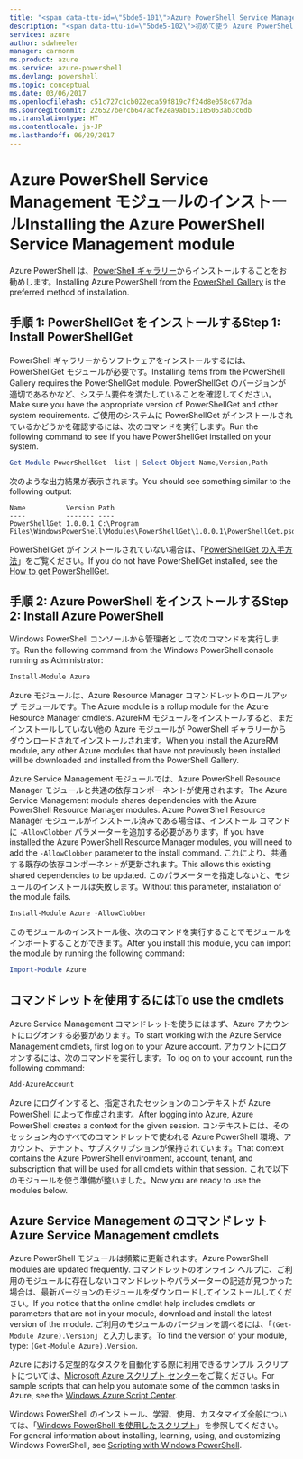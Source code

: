 ```yaml
---
title: "<span data-ttu-id=\"5bde5-101\">Azure PowerShell Service Management モジュールのインストールと構成 | Microsoft Docs</span><span class=\"sxs-lookup\"><span data-stu-id=\"5bde5-101\">Install and configure the Azure PowerShell Service Management module | Microsoft Docs</span></span>"
description: "<span data-ttu-id=\"5bde5-102\">初めて使う Azure PowerShell をインストールして構成する方法について説明します。</span><span class=\"sxs-lookup\"><span data-stu-id=\"5bde5-102\">How to install and configure Azure PowerShell for first time use.</span></span>"
services: azure
author: sdwheeler
manager: carmonm
ms.product: azure
ms.service: azure-powershell
ms.devlang: powershell
ms.topic: conceptual
ms.date: 03/06/2017
ms.openlocfilehash: c51c727c1cb022eca59f819c7f24d8e058c677da
ms.sourcegitcommit: 226527be7cb647acfe2ea9ab151185053ab3c6db
ms.translationtype: HT
ms.contentlocale: ja-JP
ms.lasthandoff: 06/29/2017
---
```

# <span data-ttu-id="5bde5-103">Azure PowerShell Service Management モジュールのインストール</span><span class="sxs-lookup"><span data-stu-id="5bde5-103">Installing the Azure PowerShell Service Management module</span></span>
<a id="installing-the-azure-powershell-service-management-module" class="xliff"></a>

<span data-ttu-id="5bde5-104">Azure PowerShell は、[PowerShell ギャラリー](https://www.powershellgallery.com/)からインストールすることをお勧めします。</span><span class="sxs-lookup"><span data-stu-id="5bde5-104">Installing Azure PowerShell from the [PowerShell Gallery](https://www.powershellgallery.com/) is the preferred method of installation.</span></span>

## <span data-ttu-id="5bde5-105">手順 1: PowerShellGet をインストールする</span><span class="sxs-lookup"><span data-stu-id="5bde5-105">Step 1: Install PowerShellGet</span></span>
<a id="step-1-install-powershellget" class="xliff"></a>

<span data-ttu-id="5bde5-106">PowerShell ギャラリーからソフトウェアをインストールするには、PowerShellGet モジュールが必要です。</span><span class="sxs-lookup"><span data-stu-id="5bde5-106">Installing items from the PowerShell Gallery requires the PowerShellGet module.</span></span> <span data-ttu-id="5bde5-107">PowerShellGet のバージョンが適切であるかなど、システム要件を満たしていることを確認してください。</span><span class="sxs-lookup"><span data-stu-id="5bde5-107">Make sure you have the appropriate version of PowerShellGet and other system requirements.</span></span> <span data-ttu-id="5bde5-108">ご使用のシステムに PowerShellGet がインストールされているかどうかを確認するには、次のコマンドを実行します。</span><span class="sxs-lookup"><span data-stu-id="5bde5-108">Run the following command to see if you have PowerShellGet installed on your system.</span></span>

```powershell
Get-Module PowerShellGet -list | Select-Object Name,Version,Path
```

<span data-ttu-id="5bde5-109">次のような出力結果が表示されます。</span><span class="sxs-lookup"><span data-stu-id="5bde5-109">You should see something similar to the following output:</span></span>

```
Name          Version Path
----          ------- ----
PowerShellGet 1.0.0.1 C:\Program Files\WindowsPowerShell\Modules\PowerShellGet\1.0.0.1\PowerShellGet.psd1
```

<span data-ttu-id="5bde5-110">PowerShellGet がインストールされていない場合は、「[PowerShellGet の入手方法](install-azurerm-ps.md#how-to-get-powershellget)」をご覧ください。</span><span class="sxs-lookup"><span data-stu-id="5bde5-110">If you do not have PowerShellGet installed, see the [How to get PowerShellGet](install-azurerm-ps.md#how-to-get-powershellget).</span></span>

## <span data-ttu-id="5bde5-111">手順 2: Azure PowerShell をインストールする</span><span class="sxs-lookup"><span data-stu-id="5bde5-111">Step 2: Install Azure PowerShell</span></span>
<a id="step-2-install-azure-powershell" class="xliff"></a>

<span data-ttu-id="5bde5-112">Windows PowerShell コンソールから管理者として次のコマンドを実行します。</span><span class="sxs-lookup"><span data-stu-id="5bde5-112">Run the following command from the Windows PowerShell console running as Administrator:</span></span>

```powershell
Install-Module Azure
```

<span data-ttu-id="5bde5-113">Azure モジュールは、Azure Resource Manager コマンドレットのロールアップ モジュールです。</span><span class="sxs-lookup"><span data-stu-id="5bde5-113">The Azure module is a rollup module for the Azure Resource Manager cmdlets.</span></span> <span data-ttu-id="5bde5-114">AzureRM モジュールをインストールすると、まだインストールしていない他の Azure モジュールが PowerShell ギャラリーからダウンロードされてインストールされます。</span><span class="sxs-lookup"><span data-stu-id="5bde5-114">When you install the AzureRM module, any other Azure modules that have not previously been installed will be downloaded and installed from the PowerShell Gallery.</span></span>

<span data-ttu-id="5bde5-115">Azure Service Management モジュールでは、Azure PowerShell Resource Manager モジュールと共通の依存コンポーネントが使用されます。</span><span class="sxs-lookup"><span data-stu-id="5bde5-115">The Azure Service Management module shares dependencies with the Azure PowerShell Resource Manager modules.</span></span> <span data-ttu-id="5bde5-116">Azure PowerShell Resource Manager モジュールがインストール済みである場合は、インストール コマンドに `-AllowClobber` パラメーターを追加する必要があります。</span><span class="sxs-lookup"><span data-stu-id="5bde5-116">If you have installed the Azure PowerShell Resource Manager modules, you will need to add the `-AllowClobber` parameter to the install command.</span></span> <span data-ttu-id="5bde5-117">これにより、共通する既存の依存コンポーネントが更新されます。</span><span class="sxs-lookup"><span data-stu-id="5bde5-117">This allows this existing shared dependencies to be updated.</span></span> <span data-ttu-id="5bde5-118">このパラメーターを指定しないと、モジュールのインストールは失敗します。</span><span class="sxs-lookup"><span data-stu-id="5bde5-118">Without this parameter, installation of the module fails.</span></span>

```powershell
Install-Module Azure -AllowClobber
```

<span data-ttu-id="5bde5-119">このモジュールのインストール後、次のコマンドを実行することでモジュールをインポートすることができます。</span><span class="sxs-lookup"><span data-stu-id="5bde5-119">After you install this module, you can import the module by running the following command:</span></span>

```powershell
Import-Module Azure
```

## <span data-ttu-id="5bde5-120">コマンドレットを使用するには</span><span class="sxs-lookup"><span data-stu-id="5bde5-120">To use the cmdlets</span></span>
<a id="to-use-the-cmdlets" class="xliff"></a>

<span data-ttu-id="5bde5-121">Azure Service Management コマンドレットを使うにはまず、Azure アカウントにログオンする必要があります。</span><span class="sxs-lookup"><span data-stu-id="5bde5-121">To start working with the Azure Service Management cmdlets, first log on to your Azure account.</span></span> <span data-ttu-id="5bde5-122">アカウントにログオンするには、次のコマンドを実行します。</span><span class="sxs-lookup"><span data-stu-id="5bde5-122">To log on to your account, run the following command:</span></span>

```powershell
Add-AzureAccount
```

<span data-ttu-id="5bde5-123">Azure にログインすると、指定されたセッションのコンテキストが Azure PowerShell によって作成されます。</span><span class="sxs-lookup"><span data-stu-id="5bde5-123">After logging into Azure, Azure PowerShell creates a context for the given session.</span></span> <span data-ttu-id="5bde5-124">コンテキストには、そのセッション内のすべてのコマンドレットで使われる Azure PowerShell 環境、アカウント、テナント、サブスクリプションが保持されています。</span><span class="sxs-lookup"><span data-stu-id="5bde5-124">That context contains the Azure PowerShell environment, account, tenant, and subscription that will be used for all cmdlets within that session.</span></span> <span data-ttu-id="5bde5-125">これで以下のモジュールを使う準備が整いました。</span><span class="sxs-lookup"><span data-stu-id="5bde5-125">Now you are ready to use the modules below.</span></span>

## <span data-ttu-id="5bde5-126">Azure Service Management のコマンドレット</span><span class="sxs-lookup"><span data-stu-id="5bde5-126">Azure Service Management cmdlets</span></span>
<a id="azure-service-management-cmdlets" class="xliff"></a>

<span data-ttu-id="5bde5-127">Azure PowerShell モジュールは頻繁に更新されます。</span><span class="sxs-lookup"><span data-stu-id="5bde5-127">Azure PowerShell modules are updated frequently.</span></span> <span data-ttu-id="5bde5-128">コマンドレットのオンライン ヘルプに、ご利用のモジュールに存在しないコマンドレットやパラメーターの記述が見つかった場合は、最新バージョンのモジュールをダウンロードしてインストールしてください。</span><span class="sxs-lookup"><span data-stu-id="5bde5-128">If you notice that the online cmdlet help includes cmdlets or parameters that are not in your module, download and install the latest version of the module.</span></span> <span data-ttu-id="5bde5-129">ご利用のモジュールのバージョンを調べるには、「`(Get-Module Azure).Version`」と入力します。</span><span class="sxs-lookup"><span data-stu-id="5bde5-129">To find the version of your module, type: `(Get-Module Azure).Version`.</span></span>

<span data-ttu-id="5bde5-130">Azure における定型的なタスクを自動化する際に利用できるサンプル スクリプトについては、[Microsoft Azure スクリプト センター](http://www.windowsazure.com/documentation/scripts/)をご覧ください。</span><span class="sxs-lookup"><span data-stu-id="5bde5-130">For sample scripts that can help you automate some of the common tasks in Azure, see the [Windows Azure Script Center](http://www.windowsazure.com/documentation/scripts/).</span></span>

<span data-ttu-id="5bde5-131">Windows PowerShell のインストール、学習、使用、カスタマイズ全般については、「[Windows PowerShell を使用したスクリプト](http://go.microsoft.com/fwlink/p/?linkid=320210)」を参照してください。</span><span class="sxs-lookup"><span data-stu-id="5bde5-131">For general information about installing, learning, using, and customizing Windows PowerShell, see [Scripting with Windows PowerShell](http://go.microsoft.com/fwlink/p/?linkid=320210).</span></span>
